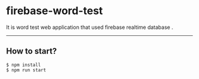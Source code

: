# firebase-word-test
It is word test web application that used firebase realtime database .

---

## How to start?

```
$ npm install
$ npm run start
```
